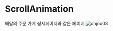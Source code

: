 # ScrollAnimation
배달의 주문 가게 상세페이지와 같은 페이지 
![ohjoo03](https://user-images.githubusercontent.com/25785760/135219872-db4d10c8-ef88-443b-98d6-97ed56c29af2.gif)
